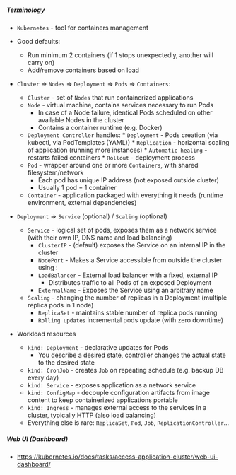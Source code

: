 ##### Terminology
* `Kubernetes` - tool for containers management
* Good defaults:
    * Run minimum 2 containers (if 1 stops unexpectedly, another will carry on)
    * Add/remove containers based on load
* `Cluster` => `Nodes` => `Deployment` => `Pods` => `Containers`:
	* `Cluster` -  set of `Nodes` that run containerized applications
	* `Node` - virtual machine, contains services necessary to run Pods
	    * In case of a Node failure, identical Pods scheduled on other available Nodes in the cluster
	    * Contains a container runtime (e.g. Docker)
	* `Deployment Controller` handles:
            * `Deployment` - Pods creation (via kubectl, via PodTemplates (YAML))
            * `Replication` - horizontal scaling of application (running more instances)
            * `Automatic healing` - restarts failed containers
            * `Rollout` - deployment process
	* `Pod` - wrapper around one or more `Containers`, with shared filesystem/network
	    * Each pod has unique IP address (not exposed outside cluster)
	    * Usually 1 pod = 1 container
	* `Container` - application packaged with everything it needs (runtime environment, external dependencies)
* `Deployment` => `Service` (optional) / `Scaling` (optional)
    * `Service` - logical set of pods, exposes them as a network service (with their own IP, DNS name and load balancing)
        * `ClusterIP` - (default) exposes the Service on an internal IP in the cluster
        * `NodePort` - Makes a Service accessible from outside the cluster using <NodeIP>:<NodePort>
        * `LoadBalancer` - External load balancer with a fixed, external IP
            * Distributes traffic to all Pods of an exposed Deployment
        * `ExternalName` - Exposes the Service using an arbitrary name
    * `Scaling` - changing the number of replicas in a Deployment (multiple replica pods in 1 node)
        * `ReplicaSet` - maintains stable number of replica pods running
        * `Rolling updates` incremental pods update (with zero downtime)

* Workload resources
    * `kind: Deployment` - declarative updates for Pods 
        * You describe a desired state, controller changes the actual state to the desired state 
    * `kind: CronJob` - creates `Job` on repeating schedule (e.g. backup DB every day)
    * `kind: Service` - exposes application as a network service
    * `kind: ConfigMap` - decouple configuration artifacts from image content to keep containerized applications portable
    * `kind: Ingress` - manages external access to the services in a cluster, typically HTTP (also load balancing)
    * Everything else is rare: `ReplicaSet`, `Pod`, `Job`, `ReplicationController`...

##### Web UI (Dashboard)
* https://kubernetes.io/docs/tasks/access-application-cluster/web-ui-dashboard/
